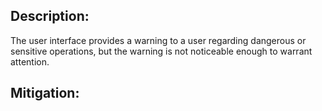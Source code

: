 ## Description:

The user interface provides a warning to a user regarding dangerous or sensitive operations, but the warning is not noticeable enough to warrant attention.



## Mitigation:

